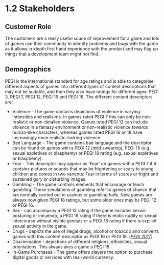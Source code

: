# 1.2 Stakeholders

## Customer Role

The customers are a really useful souce of improvement for a game and lots of games use their community to identify problems and bugs with the game as it allows in-depth first hand experience with the product and may flag up things that a development team might not find.&#x20;



## Demographics

PEGI is the international standard for age ratings and is able to categorise different aspects of games into different types of content descriptions that may not be suitable, and then they also have ratings for different ages: PEGI 3, PEGI 7, PEGI 12, PEGI 16 and PEGI 18. The different content descriptors are:

* Violence - The game contains depictions of violence in varying intensities and realisims.  In games rated PEGI 7 this can only be non-realistic or non-detailed violence. Games rated PEGI 12 can include violence in a fantasy environment or non-realistic violence towards human-like characters, whereas games rated PEGI 16 or 18 have increasingly more realistic-looking violence.​
* Bad Language - The game contains bad language and the descriptor can be found on games with a PEGI 12 (mild swearing), PEGI 16 (e.g. sexual expletives or blasphemy) or PEGI 18 rating (e.g. sexual expletives or blasphemy).
* Fear - This descriptor may appear as 'Fear' on games with a PEGI 7 if it contains pictures or sounds that may be frightening or scary to young children and comes in two varients: Fear in terms of scares or fright and sustained gory or disturbing images.&#x20;
* Gambling - The game contains elements that encourage or teach gambling. These simulations of gambling refer to games of chance that are normally carried out in casinos or gambling halls. New games are always now given PEGI 18 ratings, but some older ones may be PEGI 12 or PEGI 16.&#x20;
* Sex - can accompany a PEGI 12 rating if the game includes sexual posturing or innuendo, a PEGI 16 rating if there is erotic nudity or sexual intercourse without visible genitals or a PEGI 18 rating if there is explicit sexual activity in the game.&#x20;
* Drugs - depicts the use of illegal drugs, alcohol or tobacco and converts games with this content descriptor as PEGI 16 or PEGI 18. ([_PEGI 2017_](../analysis/reference-list.md)_)_
* Discrimination - depictions of different religions, ethnicities, sexual orientations. This always akes a game a PEGI 18.
* In-Game Purchases - The game offers players the option to purchase digital goods or services with real-world currency.
